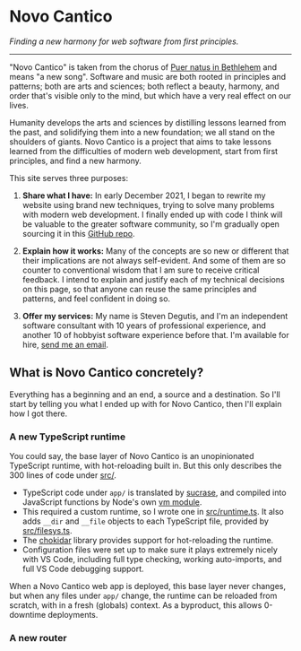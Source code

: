 

# Novo Cantico

*Finding a new harmony for web software from first principles.*

---

"Novo Cantico" is taken from the chorus of [Puer natus in Bethlehem](https://www.youtube.com/watch?v=A1k5YTmxIVc&t=2573s) and means "a new song". Software and music are both rooted in principles and patterns; both are arts and sciences; both reflect a beauty, harmony, and order that's visible only to the mind, but which have a very real effect on our lives.

Humanity develops the arts and sciences by distilling lessons learned from the past, and solidifying them into a new foundation; we all stand on the shoulders of giants. Novo Cantico is a project that aims to take lessons learned from the difficulties of modern web development, start from first principles, and find a new harmony.


This site serves three purposes:

1. **Share what I have:** In early December 2021, I began to rewrite my website using brand new techniques, trying to solve many problems with modern web development. I finally ended up with code I think will be valuable to the greater software community, so I'm gradually open sourcing it in this [GitHub repo](https://github.com/sdegutis/Novo-Cantico).

2. **Explain how it works:** Many of the concepts are so new or different that their implications are not always self-evident. And some of them are so counter to conventional wisdom that I am sure to receive critical feedback. I intend to explain and justify each of my technical decisions on this page, so that anyone can reuse the same principles and patterns, and feel confident in doing so.

3. **Offer my services:** My name is Steven Degutis, and I'm an independent software consultant with 10 years of professional experience, and another 10 of hobbyist software experience before that. I'm available for hire, [send me an email](mailto:sbdegutis+novocantico@gmail.com).

## What is Novo Cantico concretely?

Everything has a beginning and an end, a source and a destination. So I'll start by telling you what I ended up with for Novo Cantico, then I'll explain how I got there.

### A new TypeScript runtime

You could say, the base layer of Novo Cantico is an unopinionated TypeScript runtime, with hot-reloading built in. But this only describes the 300 lines of code under [src/](https://github.com/sdegutis/Novo-Cantico/tree/main/src).

* TypeScript code under `app/` is translated by [sucrase](https://sucrase.io/), and compiled into JavaScript functions by Node's own [vm module](https://nodejs.org/api/vm.html).
* This required a custom runtime, so I wrote one in [src/runtime.ts](https://github.com/sdegutis/Novo-Cantico/blob/main/src/runtime.ts). It also adds `__dir` and `__file` objects to each TypeScript file, provided by [src/filesys.ts](https://github.com/sdegutis/Novo-Cantico/blob/main/src/filesys.ts).
* The [chokidar](https://www.npmjs.com/package/chokidar) library provides support for hot-reloading the runtime.
* Configuration files were set up to make sure it plays extremely nicely with VS Code, including full type checking, working auto-imports, and full VS Code debugging support.

When a Novo Cantico web app is deployed, this base layer never changes, but when any files under `app/` change, the runtime can be reloaded from scratch, with in a fresh (globals) context. As a byproduct, this allows 0-downtime deployments.

### A new router


